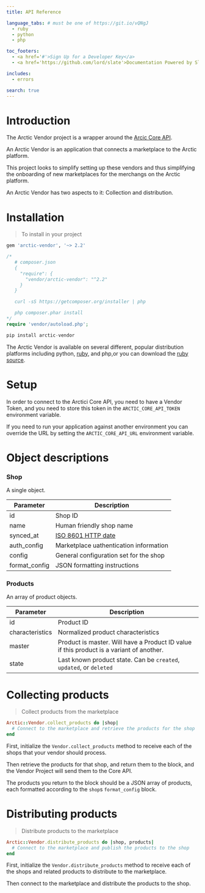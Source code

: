 ```yaml
---
title: API Reference

language_tabs: # must be one of https://git.io/vQNgJ
  - ruby
  - python
  - php

toc_footers:
  - <a href='#'>Sign Up for a Developer Key</a>
  - <a href='https://github.com/lord/slate'>Documentation Powered by Slate</a>

includes:
  - errors

search: true
---
```


# Introduction

The Arctic Vendor project is a wrapper around the [Arcic Core API](https://arctic-project.io).

An Arctic Vendor is an application that connects a marketplace to the Arctic platform.

This project looks to simplify setting up these vendors and thus simplifying the onboarding of new marketplaces for the merchangs on the Arctic platform.

An Arctic Vendor has two aspects to it: Collection and distribution.

# Installation

> To install in your project

```ruby
gem 'arctic-vendor', '~> 2.2'
```

```php
/*
   # composer.json
   {
     "require": {
       "vendor/arctic-vendor": "^2.2"
     }
   }

   curl -sS https://getcomposer.org/installer | php

   php composer.phar install
*/
require 'vendor/autoload.php';
```

```python
pip install arctic-vendor
```

The Arctic Vendor is available on several different, popular distribution
platforms including python, [ruby](https://rubygems.org/gems/arctic-vendor), and
php,or you can download the [ruby source](https://github.com/YouWeApS/arctic-vendor).

# Setup

In order to connect to the Arctici Core API, you need to have a Vendor Token,
and you need to store this token in the `ARCTIC_CORE_API_TOKEN` environment
variable.

If you need to run your application against another environment you can override
the URL by setting the `ARCTIC_CORE_API_URL` environment variable.

# Object descriptions

### Shop

A single object.

Parameter | Description
--------- | -----------
id | Shop ID
name | Human friendly shop name
synced_at | [ISO 8601 HTTP date](https://en.wikipedia.org/wiki/ISO_8601)
auth_config | Marketplace uathentication information
config | General configuration set for the shop
format_config | JSON formatting instructions

### Products

An array of product objects.

Parameter | Description
--------- | -----------
id | Product ID
characteristics | Normalized product characteristics
master | Product is master. Will have a Product ID value if this product is a variant of another.
state | Last known product state. Can be <code>created</code>, <code>updated</code>, or <code>deleted</code>

# Collecting products

> Collect products from the marketplace

```ruby
Arctic::Vendor.collect_products do |shop|
  # Connect to the marketplace and retrieve the products for the shop
end
```

First, initialize the `Vendor.collect_products` method to receive each of the
shops that your vendor should process.

Then retrieve the products for that shop, and return them to the block, and the
Vendor Project will send them to the Core API.

The products you return to the block should be a JSON array of products, each formatted according to the `shop`s `format_config` block.

# Distributing products

> Distribute products to the marketplace

```ruby
Arctic::Vendor.distribute_products do |shop, products|
  # Connect to the marketplace and publish the products to the shop
end
```

First, initialize the `Vendor.distribute_products` method to receive each of the
shops and related products to distribute to the marketplace.

Then connect to the marketplace and distribute the products to the shop.
